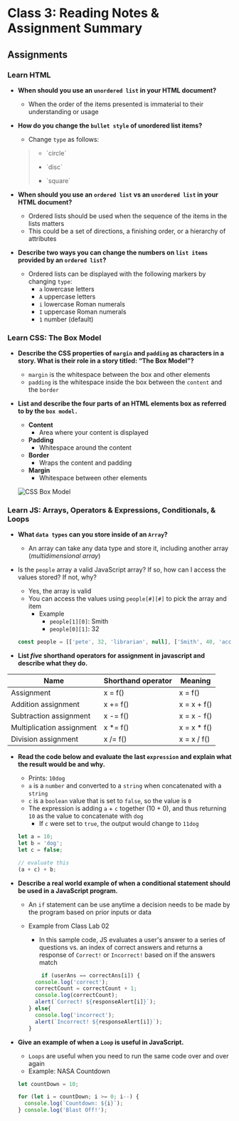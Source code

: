 # Class 3: Reading Notes & Assignment Summary

## Assignments

### Learn HTML

* **When should you use an `unordered list` in your HTML document?**
  * When the order of the items presented is immaterial to their understanding or usage
* **How do you change the `bullet style` of unordered list items?**
  * Change `type` as follows:
  
  <blockquote>
  <ul type="circle"><li>`circle`</li></ul><ul type="disc"><li>`disc`</li></ul><ul type="square"><li>`square`</li></ul>
  </blockquote>

* **When should you use an `ordered list` vs an `unordered list` in your HTML document?**
  * Ordered lists should be used when the sequence of the items in the lists matters
  * This could be a set of directions, a finishing order, or a hierarchy of attributes 
* **Describe two ways you can change the numbers on `list items` provided by an `ordered list`?**
  * Ordered lists can be displayed with the following markers by changing `type`:
    * `a` lowercase letters
    * `A` uppercase letters
    * `i` lowercase Roman numerals
    * `I` uppercase Roman numerals
    * `1` number (default)

### Learn CSS: The Box Model

* **Describe the CSS properties of `margin` and `padding` as characters in a story. What is their role in a story titled: “The Box Model”?**
  * `margin` is the whitespace between the box and other elements
  * `padding` is the whitespace inside the box between the `content` and the `border`
* **List and describe the four parts of an HTML elements box as referred to by the `box model.`**
  * **Content**
    * Area where your content is displayed
  * **Padding**
    * Whitespace around the content
  * **Border**
    * Wraps the content and padding
  * **Margin**
    * Whitespace between other elements

  ![CSS Box Model](https://developer.mozilla.org/en-US/docs/Learn/CSS/Building_blocks/The_box_model/box-model.png)

### Learn JS: Arrays, Operators & Expressions, Conditionals, & Loops

* **What `data types` can you store inside of an `Array`?**
  * An array can take any data type and store it, including another array (*multidimensional array*)
* Is the `people` array a valid JavaScript array? If so, how can I access the values stored? If not, why?
  * Yes, the array is valid
  * You can access the values using `people[#][#]` to pick the array and item
    * Example
      * `people[1][0]`: Smith
      * `people[0][1]`: 32

  ``` js
  const people = [['pete', 32, 'librarian', null], ['Smith', 40, 'accountant', 'fishing:hiking:rock_climbing'], ['bill', null, 'artist', null]];
  ```

* **List *five* shorthand operators for assignment in javascript and describe what they do.**

| **Name** | **Shorthand operator** |	**Meaning** |
| --- | --- | --- |
| Assignment	| x = f()	| x = f() |
| Addition assignment	| x += f() | x = x + f() |
|Subtraction assignment |	x -= f()	| x = x - f() |
| Multiplication assignment |	x *= f() |	x = x * f() |
| Division assignment |	x /= f() |	x = x / f() |

* **Read the code below and evaluate the last `expression` and explain what the result would be and why.**
  * Prints: `10dog`
  * `a` is a `number` and converted to a `string` when concatenated with a `string`
  * `c` is a `boolean` value that is set to `false`, so the value is `0`
  * The expression is adding `a` + `c` together (10 + 0), and thus returning `10` as the value to concatenate with `dog`
    * If `c` were set to `true`, the output would change to `11dog`

  ``` js
  let a = 10;
  let b = 'dog';
  let c = false;

  // evaluate this
  (a + c) + b;
  ```

* **Describe a real world example of when a conditional statement should be used in a JavaScript program.**
  * An `if` statement can be use anytime a decision needs to be made by the program based on prior inputs or data
  * Example from Class Lab 02
    * In this sample code, JS evaluates a user's answer to a series of questions vs. an index of correct answers and returns a response of `Correct!` or `Incorrect!` based on if the answers match

    ``` js
        if (userAns == correctAns[i]) {
      console.log('correct');
      correctCount = correctCount + 1;
      console.log(correctCount);
      alert(`Correct! ${responseAlert[i]}`);
    } else{
      console.log('incorrect');
      alert(`Incorrect! ${responseAlert[i]}`);
    }
    ```

* **Give an example of when a `Loop` is useful in JavaScript.**
  * `Loops` are useful when you need to run the same code over and over again
  * Example: NASA Countdown

  ``` js
  let countDown = 10;

  for (let i = countDown; i >= 0; i--) {
    console.log(`Countdown: ${i}`);
  } console.log('Blast Off!');
  ```
